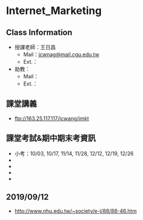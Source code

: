 # Internet_Marketing

## Class Information
- 授課老師：王日昌
    - Mail：jcwnag@mail.cgu.edu.tw
    - Ext.：
- 助教：
    - Mail：
    - Ext.：

## 課堂講義
- ftp://163.25.117.117/jcwang/imkt

## 課堂考試&期中期末考資訊
- 小考：10/03, 10/17, 11/14, 11/28, 12/12, 12/19, 12/26
- 
- 
- 
- 


## 2019/09/12
- http://www.nhu.edu.tw/~society/e-j/88/88-46.htm
